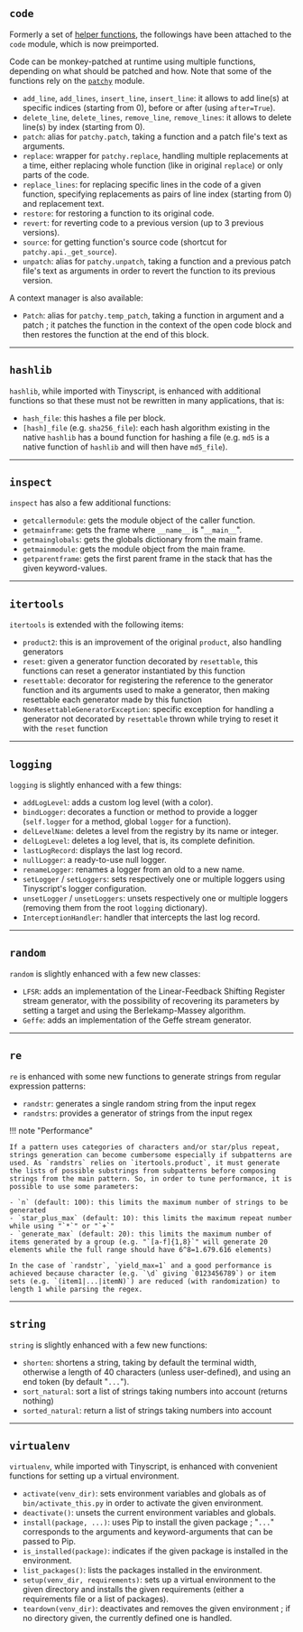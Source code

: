 ## `code`
    
Formerly a set of [helper functions](helpers.md), the followings have been attached to the `code` module, which is now preimported.
    
Code can be monkey-patched at runtime using multiple functions, depending on what should be patched and how. Note that some of the functions rely on the [`patchy`](https://github.com/adamchainz/patchy) module.
    
- `add_line`, `add_lines`, `insert_line`, `insert_line`: it allows to add line(s) at specific indices (starting from 0), before or after (using `after=True`).
- `delete_line`, `delete_lines`, `remove_line`, `remove_lines`: it allows to delete line(s) by index (starting from 0).
- `patch`: alias for `patchy.patch`, taking a function and a patch file's text as arguments.
- `replace`: wrapper for `patchy.replace`, handling multiple replacements at a time, either replacing whole function (like in original `replace`) or only parts of the code.
- `replace_lines`: for replacing specific lines in the code of a given function, specifying replacements as pairs of line index (starting from 0) and replacement text.
- `restore`: for restoring a function to its original code.
- `revert`: for reverting code to a previous version (up to 3 previous versions).
- `source`: for getting function's source code (shortcut for `patchy.api._get_source`).
- `unpatch`: alias for `patchy.unpatch`, taking a function and a previous patch file's text as arguments in order to revert the function to its previous version.

A context manager is also available:

- `Patch`: alias for `patchy.temp_patch`, taking a function in argument and a patch ; it patches the function in the context of the open code block and then restores the function at the end of this block.

-----

## `hashlib`
    
`hashlib`, while imported with Tinyscript, is enhanced with additional functions so that these must not be rewritten in many applications, that is:

- `hash_file`: this hashes a file per block.
- `[hash]_file` (e.g. `sha256_file`): each hash algorithm existing in the native `hashlib` has a bound function for hashing a file (e.g. `md5` is a native function of `hashlib` and will then have `md5_file`).

-----

## `inspect`
    
`inspect` has also a few additional functions:

- `getcallermodule`: gets the module object of the caller function.
- `getmainframe`: gets the frame where `__name__` is "`__main__`".
- `getmainglobals`: gets the globals dictionary from the main frame.
- `getmainmodule`: gets the module object from the main frame.
- `getparentframe`: gets the first parent frame in the stack that has the given keyword-values.

-----

## `itertools`

`itertools` is extended with the following items:

- `product2`: this is an improvement of the original `product`, also handling generators
- `reset`: given a generator function decorated by `resettable`, this functions can reset a generator instantiated by this function
- `resettable`: decorator for registering the reference to the generator function and its arguments used to make a generator, then making resettable each generator made by this function
- `NonResettableGeneratorException`: specific exception for handling a generator not decorated by `resettable` thrown while trying to reset it with the `reset` function

-----

## `logging`

`logging` is slightly enhanced with a few things:

- `addLogLevel`: adds a custom log level (with a color).
- `bindLogger`: decorates a function or method to provide a logger (`self.logger` for a method, global `logger` for a function).
- `delLevelName`: deletes a level from the registry by its name or integer.
- `delLogLevel`: deletes a log level, that is, its complete definition.
- `lastLogRecord`: displays the last log record.
- `nullLogger`: a ready-to-use null logger.
- `renameLogger`: renames a logger from an old to a new name.
- `setLogger` / `setLoggers`: sets respectively one or multiple loggers using Tinyscript's logger configuration.
- `unsetLogger` / `unsetLoggers`: unsets respectively one or multiple loggers (removing them from the root `logging` dictionary).
- `InterceptionHandler`: handler that intercepts the last log record.

-----

## `random`

`random` is slightly enhanced with a few new classes:

- `LFSR`: adds an implementation of the Linear-Feedback Shifting Register stream generator, with the possibility of recovering its parameters by setting a target and using the Berlekamp-Massey algorithm.
- `Geffe`: adds an implementation of the Geffe stream generator.

-----

## `re`

`re` is enhanced with some new functions to generate strings from regular expression patterns:

- `randstr`: generates a single random string from the input regex
- `randstrs`: provides a generator of strings from the input regex

!!! note "Performance"
    
    If a pattern uses categories of characters and/or star/plus repeat, strings generation can become cumbersome especially if subpatterns are used. As `randstrs` relies on `itertools.product`, it must generate the lists of possible substrings from subpatterns before composing strings from the main pattern. So, in order to tune performance, it is possible to use some parameters:
    
    - `n` (default: 100): this limits the maximum number of strings to be generated
    - `star_plus_max` (default: 10): this limits the maximum repeat number while using "`*`" or "`+`"
    - `generate_max` (default: 20): this limits the maximum number of items generated by a group (e.g. "`[a-f]{1,8}`" will generate 20 elements while the full range should have 6^8=1.679.616 elements)
    
    In the case of `randstr`, `yield_max=1` and a good performance is achieved because character (e.g. `\d` giving `0123456789`) or item sets (e.g. `(item1|...|itemN)`) are reduced (with randomization) to length 1 while parsing the regex.

-----

## `string`

`string` is slightly enhanced with a few new functions:

- `shorten`: shortens a string, taking by default the terminal width, otherwise a length of 40 characters (unless user-defined), and using an end token (by default "`...`").
- `sort_natural`: sort a list of strings taking numbers into account (returns nothing)
- `sorted_natural`: return a list of strings taking numbers into account

-----

## `virtualenv`

`virtualenv`, while imported with Tinyscript, is enhanced with convenient functions for setting up a virtual environment.

- `activate(venv_dir)`: sets environment variables and globals as of `bin/activate_this.py` in order to activate the given environment.
- `deactivate()`: unsets the current environment variables and globals.
- `install(package, ...)`: uses Pip to install the given package ; "`...`" corresponds to the arguments and keyword-arguments that can be passed to Pip.
- `is_installed(package)`: indicates if the given package is installed in the environment.
- `list_packages()`: lists the packages installed in the environment.
- `setup(venv_dir, requirements)`: sets up a virtual environment to the given directory and installs the given requirements (either a requirements file or a list of packages).
- `teardown(venv_dir)`: deactivates and removes the given environment ; if no directory given, the currently defined one is handled.

